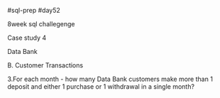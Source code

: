 #sql-prep
#day52

8week sql challegenge

Case study 4

Data Bank

B. Customer Transactions

3.For each month - how many Data Bank customers make more than 1 deposit and either 1 purchase or 1 withdrawal in a single month?